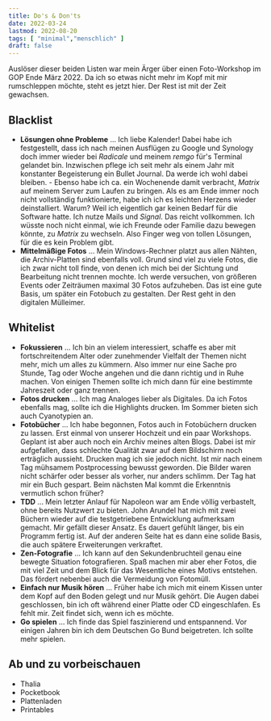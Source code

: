 ```yaml
---
title: Do's & Don'ts
date: 2022-03-24
lastmod: 2022-08-20
tags: [ "minimal","menschlich" ]
draft: false
---
```


Auslöser dieser beiden Listen war mein Ärger über einen Foto-Workshop 
im GOP Ende März 2022. Da ich so etwas nicht mehr im Kopf mit mir 
rumschleppen möchte, steht es jetzt hier. Der Rest ist mit der Zeit 
gewachsen.

## Blacklist

* **Lösungen ohne Probleme** ... Ich liebe Kalender! Dabei habe ich 
festgestellt, dass ich nach meinen Ausflügen zu Google und Synology 
doch immer wieder bei _Radicale_ und meinem _remgo_ für's Terminal 
gelandet bin. Inzwischen pflege ich seit mehr als einem Jahr mit 
konstanter Begeisterung ein Bullet Journal. Da werde ich wohl dabei 
bleiben. - Ebenso habe ich ca. ein Wochenende damit verbracht, _Matrix_ 
auf meinem Server zum Laufen zu bringen. Als es am Ende immer noch nicht 
vollständig funktionierte, habe ich ich es leichten Herzens wieder 
deinstalliert. Warum? Weil ich eigentlich gar keinen Bedarf für die 
Software hatte. Ich nutze Mails und _Signal_. Das reicht vollkommen. 
Ich wüsste noch nicht einmal, wie ich Freunde oder Familie dazu bewegen 
könnte, zu _Matrix_ zu wechseln. Also Finger weg von tollen Lösungen, 
für die es kein Problem gibt.
* **Mittelmäßige Fotos** ... Mein Windows-Rechner platzt aus allen 
Nähten, die Archiv-Platten sind ebenfalls voll. Grund sind viel zu 
viele Fotos, die ich zwar nicht toll finde, von denen ich mich bei 
der Sichtung und Bearbeitung nicht trennen mochte. Ich werde versuchen, 
von größeren Events oder Zeiträumen maximal 30 Fotos aufzuheben. Das 
ist eine gute Basis, um später ein Fotobuch zu gestalten. Der Rest geht 
in den digitalen Mülleimer.

## Whitelist

* **Fokussieren** ... Ich bin an vielem interessiert, schaffe es aber 
mit fortschreitendem Alter oder zunehmender Vielfalt der Themen nicht 
mehr, mich um alles zu kümmern. Also immer nur eine Sache pro Stunde, 
Tag oder Woche angehen und die dann richtig und in Ruhe machen. Von 
einigen Themen sollte ich mich dann für eine bestimmte Jahreszeit oder 
ganz trennen.
* **Fotos drucken** ... Ich mag Analoges lieber als Digitales. Da ich 
Fotos ebenfalls mag, sollte ich die Highlights drucken. Im Sommer bieten 
sich auch Cyanotypien an.
* **Fotobücher** ... Ich habe begonnen, Fotos auch in Fotobüchern 
drucken zu lassen. Erst einmal von unserer Hochzeit und ein paar 
Workshops. Geplant ist aber auch noch ein Archiv meines alten Blogs. 
Dabei ist mir aufgefallen, dass schlechte Qualität zwar auf dem 
Bildschirm noch erträglich aussieht. Drucken mag ich sie jedoch nicht. 
Ist mir nach einem Tag mühsamem Postprocessing bewusst geworden. Die 
Bilder waren nicht schärfer oder besser als vorher, nur anders schlimm. 
Der Tag hat mir ein Buch gespart. Beim nächsten Mal kommt die Erkenntnis 
vermutlich schon früher? 
* **TDD** ... Mein letzter Anlauf für Napoleon war am Ende völlig 
verbastelt, ohne bereits Nutzwert zu bieten. John Arundel hat mich mit 
zwei Büchern wieder auf die testgetriebene Entwicklung aufmerksam gemacht. 
Mir gefällt dieser Ansatz. Es dauert gefühlt länger, bis ein Programm 
fertig ist. Auf der anderen Seite hat es dann eine solide Basis, die 
auch spätere Erweiterungen verkraftet.
* **Zen-Fotografie** ... Ich kann auf den Sekundenbruchteil genau eine 
bewegte Situation fotografieren. Spaß machen mir aber eher Fotos, die 
mit viel Zeit und dem Blick für das Wesentliche eines Motivs entstehen. 
Das fördert nebenbei auch die Vermeidung von Fotomüll.
* **Einfach nur Musik hören** ... Früher habe ich mich mit einem Kissen 
unter dem Kopf auf den Boden gelegt und nur Musik gehört. Die Augen 
dabei geschlossen, bin ich oft während einer Platte oder CD 
eingeschlafen. Es fehlt mir. Zeit findet sich, wenn ich es möchte.
* **Go spielen** ... Ich finde das Spiel faszinierend und entspannend. 
Vor einigen Jahren bin ich dem Deutschen Go Bund beigetreten. Ich sollte 
mehr spielen.

## Ab und zu vorbeischauen

* Thalia
* Pocketbook
* Plattenladen
* Printables

